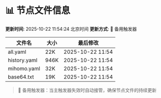 # 📊 节点文件信息

**更新时间**: 2025-10-22 11:54:24 北京时间
**更新方式**: 🔄 备用触发器

| 文件名 | 大小 | 最后修改 |
|--------|------|----------|
| all.yaml | 22K | 2025-10-22 11:54 |
| history.yaml | 946K | 2025-10-22 11:54 |
| mihomo.yaml | 32K | 2025-10-22 11:54 |
| base64.txt | 19K | 2025-10-22 11:54 |

> 🔄 备用触发器：当主触发器失效时自动接管，确保节点文件的持续更新
